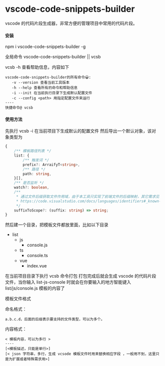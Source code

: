 # vscode-code-snippets-builder

vscode 的代码片段生成器，非常方便的管理项目中常用的代码片段。

#### 安装

npm i vscode-code-snippets-builder -g

全局命令
vscode-code-snippets-builder
||
vcsb

vcsb -h 查看帮助信息，内容如下

```
vscode-code-snippets-builder的所有命令😀:
   -v --version 查看当前工具版本
   -h --help 查看所有的命令和帮助信息
   -i --init 在当前执行目录下生成默认配置文件
   -c --config <path> 用指定配置文件来运行
----
快捷命令@ vcsb
```

#### 使用方法

先执行 vcsb -i 在当前项目下生成默认的配置文件
然后导出一个默认对象，该对象类型为

```ts
{
    /** 模板路径列表 */
    list: {
        /** 触发词 */
        prefix?: ArraifyT<string>,
        /** 路径 */
        path: string,
    }[],
    /** 是否监听 */
    watch?: boolean,
    /**
     * 通过文件后缀获取文件作用域，由于本工具只实现了前端文件的后缀映射，其它需求见下面文档
     * https://code.visualstudio.com/docs/languages/identifiers#_known-language-identifiers
     */
    suffixToScope?: (suffix: string) => string;
}
```

然后建一个目录，把模板文件都放里面，比如以下目录

- list
  - js
    - console.js
  - ts
    - console.ts
  - vue
    - index.vue

在当前项目目录下执行 vcsb 命令打包
打包完成后就会生成 vscode 的代码片段文件，当你输入 list-js-console 时就会在你要输入的地方智能键入 list/js/console.js 模板的内容了

模板文件格式

命名格式：

```
a.b.c.d，后面的后缀表示要支持的文件类型，可以为多个。
```

内容格式：

```
< 模板内容，可以为多行 >
----
[<模板描述，只能是单行>]
[< json 字符串，多行，生成 vcsode 模板文件时用来替换相应字段 ，一般用不到，这里只是为扩展或者特殊需求用>]
```
